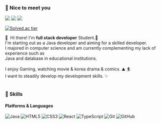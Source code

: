 ### 🤞 Nice to meet you
<p>
  <a href="https://jp0301.github.io/" target="_blank"><img src="https://img.shields.io/badge/Tech_Blog-DD0B78?style=flat-square&logo=GitHub%20Sponsors&logoColor=white"/></a>
  <a href="https://www.linkedin.com/in/cowkite/" target="_blank"><img src="https://img.shields.io/badge/WonseokPark-0A66C2?style=flat-square&logo=Linkedin&logoColor=white"/></a>
  <a href="mailto:iscowkite@gmail.com" target="_blank"><img src="https://img.shields.io/badge/rjswm78@gmail.com-EA4335?style=flat-square&logo=Gmail&logoColor=white"/>
  </a>
  
  
  [![Solved.ac tier](http://mazassumnida.wtf/api/mini/generate_badge?boj=jp0301)](https://solved.ac/jp0301)
</p>

<p>
  👋&nbsp; Hi there! I'm <b>full stack developer</b> Student.🚀<br/>
  I'm starting out as a Java developer and aiming for a skilled developer.<br/>
  I majored in computer science and am currently complementing my lack of experience such as<br />
  Java and database in educational institutions.<br /><br />
  I enjoy Gaming, watching movie & korea drama & comics. ⛰ 🏄<br/>
  I want to steadily develop my development skills. ✨ <br/><br/>
</p>

 
### 💪 Skills
#### Platforms & Languages
![Java](https://img.shields.io/badge/java-%23ED8B00.svg?style=flat-square&logo=java&logoColor=white)
![HTML5](https://img.shields.io/badge/html5-%23E34F26.svg?style=flat-square&logo=html5&logoColor=white)
![CSS3](https://img.shields.io/badge/css3-%231572B6.svg?style=flat-square&logo=css3&logoColor=white)
![React](https://img.shields.io/badge/react-%2320232a.svg?style=flat-square&logo=react&logoColor=%2361DAFB)
![TypeScript](https://img.shields.io/badge/typescript-%23007ACC.svg?style=flat-square&logo=typescript&logoColor=white)
![Git](https://img.shields.io/badge/git-%23F05033.svg?style=flat-square&logo=git&logoColor=white)
![GitHub](https://img.shields.io/badge/github-%23121011.svg?style=flat-square&logo=github&logoColor=white)
